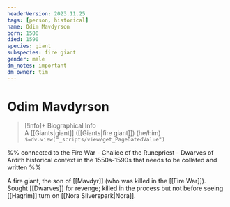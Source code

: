 ```yaml
---
headerVersion: 2023.11.25
tags: [person, historical]
name: Odim Mavdyrson
born: 1500
died: 1590
species: giant
subspecies: fire giant
gender: male
dm_notes: important
dm_owner: tim
---
```

# Odim Mavdyrson
>[!info]+ Biographical Info  
> A [[Giants|giant]] ([[Giants|fire giant]]) (he/him)  
> `$=dv.view("_scripts/view/get_PageDatedValue")`

%%  connected to the Fire War - Chalice of the Runepriest - Dwarves of Ardith historical context in the 1550s-1590s that needs to be collated and written %%

A fire giant, the son of [[Mavdyr]] (who was killed in the [[Fire War]]). Sought [[Dwarves]] for revenge; killed in the process but not before seeing [[Hagrim]] turn on [[Nora Silverspark|Nora]]. 
